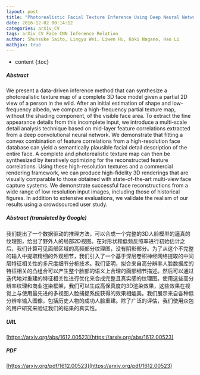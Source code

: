 ```yaml
---
layout: post
title: "Photorealistic Facial Texture Inference Using Deep Neural Networks"
date: 2016-12-02 00:14:12
categories: arXiv_CV
tags: arXiv_CV Face CNN Inference Relation
author: Shunsuke Saito, Lingyu Wei, Liwen Hu, Koki Nagano, Hao Li
mathjax: true
---
```


* content
{:toc}

##### Abstract
We present a data-driven inference method that can synthesize a photorealistic texture map of a complete 3D face model given a partial 2D view of a person in the wild. After an initial estimation of shape and low-frequency albedo, we compute a high-frequency partial texture map, without the shading component, of the visible face area. To extract the fine appearance details from this incomplete input, we introduce a multi-scale detail analysis technique based on mid-layer feature correlations extracted from a deep convolutional neural network. We demonstrate that fitting a convex combination of feature correlations from a high-resolution face database can yield a semantically plausible facial detail description of the entire face. A complete and photorealistic texture map can then be synthesized by iteratively optimizing for the reconstructed feature correlations. Using these high-resolution textures and a commercial rendering framework, we can produce high-fidelity 3D renderings that are visually comparable to those obtained with state-of-the-art multi-view face capture systems. We demonstrate successful face reconstructions from a wide range of low resolution input images, including those of historical figures. In addition to extensive evaluations, we validate the realism of our results using a crowdsourced user study.

##### Abstract (translated by Google)
我们提出了一个数据驱动的推理方法，可以合成一个完整的3D人脸模型的逼真的纹理图，给出了野外人的局部2D视图。在对形状和低频反照率进行初始估计之后，我们计算可见面部区域的高频部分纹理图，没有阴影部分。为了从这个不完整的输入中提取精细的外观细节，我们引入了一个基于深层卷积神经网络提取的中间层特征相关性的多尺度细节分析技术。我们证明，拟合来自高分辨率人脸数据库的特征相关的凸组合可以产生整个脸部的语义上合理的面部细节描述。然后可以通过迭代地对重建的特征相关性进行优化来合成完整且真实感的纹理图。使用这些高分辨率纹理和商业渲染框架，我们可以生成高保真度的3D渲染效果，这些效果在视觉上与使用最先进的多视图人脸捕捉系统获得的效果相媲美。我们展示来自各种低分辨率输入图像，包括历史人物的成功人脸重建。除了广泛的评估，我们使用众包的用户研究来验证我们的结果的真实性。

##### URL
[https://arxiv.org/abs/1612.00523](https://arxiv.org/abs/1612.00523)

##### PDF
[https://arxiv.org/pdf/1612.00523](https://arxiv.org/pdf/1612.00523)

